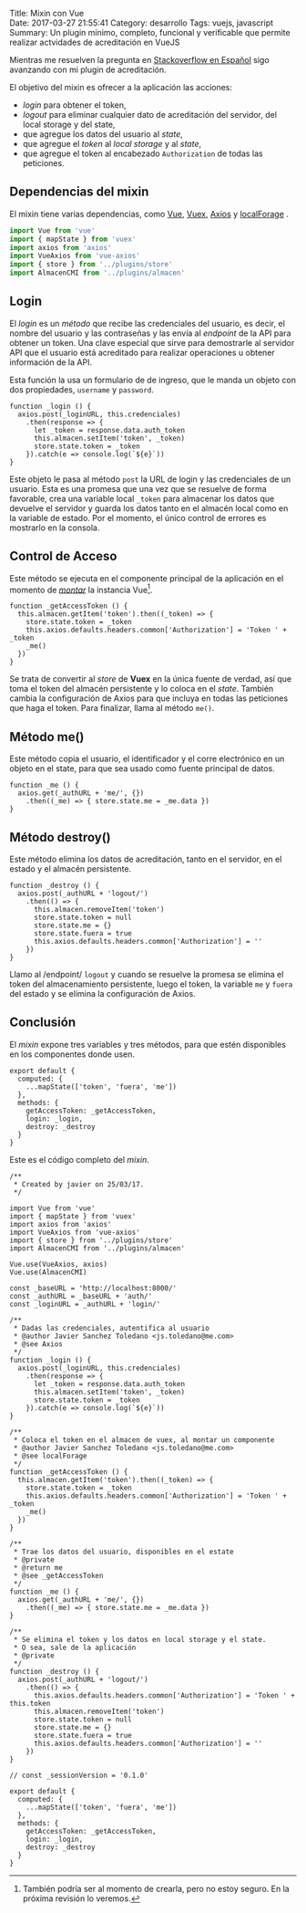 Title: Mixin con Vue    
Date: 2017-03-27 21:55:41
Category: desarrollo 
Tags: vuejs, javascript 
Summary: Un plugin mínimo, completo, funcional y verificable que permite realizar actvidades de acreditación en VueJS

Mientras me resuelven la pregunta en [Stackoverflow en Español](http://es.stackoverflow.com/questions/58142/obtener-el-valor-de-una-promesa) sigo avanzando con mi plugin de acreditación.

El objetivo del mixin es ofrecer a la aplicación las acciones:

- _login_ para obtener el token, 
- _logout_ para eliminar cualquier dato de acreditación del servidor, del local storage y del state, 
- que agregue los datos del usuario al _state_,
- que agregue el _token_ al _local storage_ y al _state_,
- que agregue el token al encabezado `Authorization` de todas las peticiones.

## Dependencias del mixin

El mixin tiene varias dependencias, como [Vue](https://vuejs.org/), [Vuex](https://vuex.vuejs.org/en/), [Axios](https://github.com/mzabriskie/axios) y [localForage](https://localforage.github.io/localForage/) .

```javascript
import Vue from 'vue'
import { mapState } from 'vuex'
import axios from 'axios'
import VueAxios from 'vue-axios'
import { store } from '../plugins/store'
import AlmacenCMI from '../plugins/almacen'
```

## Login
El _login_ es un _método_ que recibe las credenciales del usuario, es decir, el nombre del usuario y las contraseñas y las envía al _endpoint_ de la API para obtener un token. Una clave especial que sirve para demostrarle al servidor API que el usuario está acreditado para realizar operaciones u obtener información de la API.

Esta función la usa un formulario de de ingreso, que le manda un objeto con dos propiedades, `username` y `password`. 

```
function _login () {
  axios.post(_loginURL, this.credenciales)
    .then(response => {
      let _token = response.data.auth_token
      this.almacen.setItem('token', _token)
      store.state.token = _token
    }).catch(e => console.log(`${e}`))
}
```

Este objeto le pasa al método `post` la URL de login y las credenciales de un usuario. Esta es una promesa que una vez que se resuelve de forma favorable, crea una variable local `_token` para almacenar los datos que devuelve el servidor y guarda los datos tanto en el almacén local como en la variable de estado. Por el momento, el único control de errores es mostrarlo en la consola.

## Control de Acceso
Este método se ejecuta en el componente principal de la aplicación en el momento de [*montar*](https://vuejs.org/v2/guide/instance.html#Lifecycle-Diagram) la instancia Vue[^1]. 

[^1]: También podría ser al momento de crearla, pero no estoy seguro. En la próxima revisión lo veremos.

```
function _getAccessToken () {
  this.almacen.getItem('token').then((_token) => {
    store.state.token = _token
    this.axios.defaults.headers.common['Authorization'] = 'Token ' + _token
    _me()
  })
}
```

Se trata de convertir al _store_ de **Vuex** en la única fuente de verdad, así que toma el token del almacén persistente y lo coloca en el _state_. También cambia la configuración de Axios para que incluya en todas las peticiones que haga el token. Para finalizar, llama al método `me()`.

## Método me()
Este método copia el usuario, el identificador y el corre electrónico en un objeto en el state, para que sea usado como fuente principal de datos.

```
function _me () {
  axios.get(_authURL + 'me/', {})
    .then((_me) => { store.state.me = _me.data })
}
```

## Método destroy()
Este método elimina los datos de acreditación, tanto en el servidor, en el estado  y el almacén persistente.
```
function _destroy () {
  axios.post(_authURL + 'logout/')
    .then(() => {
      this.almacen.removeItem('token')
      store.state.token = null
      store.state.me = {}
      store.state.fuera = true
      this.axios.defaults.headers.common['Authorization'] = ''
    })
}
```

Llamo al /endpoint/ `logout` y cuando se resuelve la promesa se elimina el token del almacenamiento persistente, luego el token, la variable `me` y `fuera` del estado y se elimina la configuración de Axios.

## Conclusión
El _mixin_ expone tres variables y tres métodos, para que estén disponibles en los componentes donde usen.

```
export default {
  computed: {
    ...mapState(['token', 'fuera', 'me'])
  },
  methods: {
    getAccessToken: _getAccessToken,
    login: _login,
    destroy: _destroy
  }
}
```

Este es el código completo del _mixin_.

```
/**
 * Created by javier on 25/03/17.
 */

import Vue from 'vue'
import { mapState } from 'vuex'
import axios from 'axios'
import VueAxios from 'vue-axios'
import { store } from '../plugins/store'
import AlmacenCMI from '../plugins/almacen'

Vue.use(VueAxios, axios)
Vue.use(AlmacenCMI)

const _baseURL = 'http://localhost:8000/'
const _authURL = _baseURL + 'auth/'
const _loginURL = _authURL + 'login/'

/**
 * Dadas las credenciales, autentifica al usuario
 * @author Javier Sanchez Toledano <js.toledano@me.com>
 * @see Axios
 */
function _login () {
  axios.post(_loginURL, this.credenciales)
    .then(response => {
      let _token = response.data.auth_token
      this.almacen.setItem('token', _token)
      store.state.token = _token
    }).catch(e => console.log(`${e}`))
}

/**
 * Coloca el token en el almacen de vuex, al montar un componente
 * @author Javier Sanchez Toledano <js.toledano@me.com>
 * @see localForage
 */
function _getAccessToken () {
  this.almacen.getItem('token').then((_token) => {
    store.state.token = _token
    this.axios.defaults.headers.common['Authorization'] = 'Token ' + _token
    _me()
  })
}

/**
 * Trae los datos del usuario, disponibles en el estate
 * @private
 * @return me
 * @see _getAccessToken
 */
function _me () {
  axios.get(_authURL + 'me/', {})
    .then((_me) => { store.state.me = _me.data })
}

/**
 * Se elimina el token y los datos en local storage y el state.
 * O sea, sale de la aplicación
 * @private
 */
function _destroy () {
  axios.post(_authURL + 'logout/')
    .then(() => {
      this.axios.defaults.headers.common['Authorization'] = 'Token ' + this.token
      this.almacen.removeItem('token')
      store.state.token = null
      store.state.me = {}
      store.state.fuera = true
      this.axios.defaults.headers.common['Authorization'] = ''
    })
}

// const _sessionVersion = '0.1.0'

export default {
  computed: {
    ...mapState(['token', 'fuera', 'me'])
  },
  methods: {
    getAccessToken: _getAccessToken,
    login: _login,
    destroy: _destroy
  }
}
```

